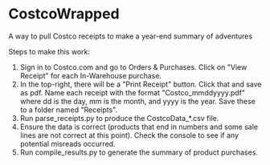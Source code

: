# CostcoWrapped
A way to pull Costco receipts to make a year-end summary of adventures

Steps to make this work:
1. Sign in to Costco.com and go to Orders & Purchases. Click on "View Receipt" for each In-Warehouse purchase.
2. In the top-right, there will be a "Print Receipt" button. Click that and save as pdf. Name each receipt with the format "Costco_mmddyyyy.pdf" where dd is the day, mm is the month, and yyyy is the year. Save these to a folder named "Receipts".
3. Run parse_receipts.py to produce the CostcoData_*.csv file.
4. Ensure the data is correct (products that end in numbers and some sale lines are not correct at this point). Check the console to see if any potential misreads occurred.
5. Run compile_results.py to generate the summary of product purchases.
